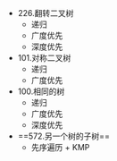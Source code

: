 - 226.翻转二叉树
	- 递归
	- 广度优先
	- 深度优先
- 101.对称二叉树
	- 递归
	- 广度优先
- 100.相同的树
	- 递归
	- 广度优先
	- 深度优先
- ==572.另一个树的子树==
	- 先序遍历 + KMP